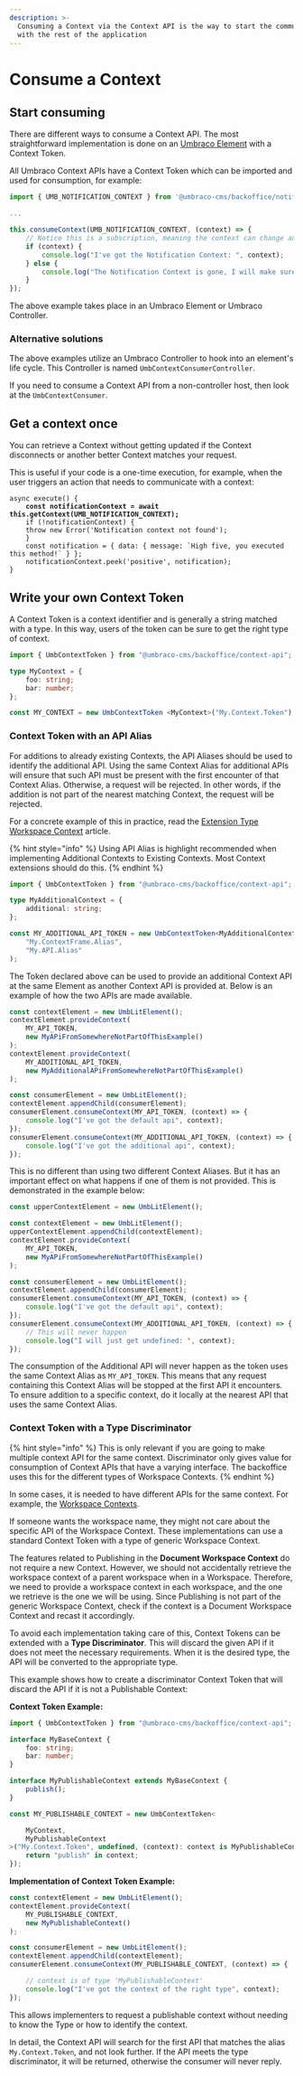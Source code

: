 ```yaml
---
description: >-
  Consuming a Context via the Context API is the way to start the communication
  with the rest of the application
---
```


# Consume a Context

## Start consuming

There are different ways to consume a Context API. The most straightforward implementation is done on an [Umbraco Element](../umbraco-element/) with a Context Token.

All Umbraco Context APIs have a Context Token which can be imported and used for consumption, for example:

```typescript
import { UMB_NOTIFICATION_CONTEXT } from '@umbraco-cms/backoffice/notification';

...

this.consumeContext(UMB_NOTIFICATION_CONTEXT, (context) => {
    // Notice this is a subscription, meaning the context can change and even disappear again.
    if (context) {
        console.log("I've got the Notification Context: ", context);
    } else {
        console.log("The Notification Context is gone, I will make sure my code disassamples properly.")
    }
});
```

The above example takes place in an Umbraco Element or Umbraco Controller.

### Alternative solutions

The above examples utilize an Umbraco Controller to hook into an element's life cycle. This Controller is named `UmbContextConsumerController`.

If you need to consume a Context API from a non-controller host, then look at the `UmbContextConsumer`.

## Get a context once

You can retrieve a Context without getting updated if the Context disconnects or another better Context matches your request.

This is useful if your code is a one-time execution, for example, when the user triggers an action that needs to communicate with a context:

<pre class="language-typescript"><code class="lang-typescript">async execute() {
<strong>    const notificationContext = await this.getContext(UMB_NOTIFICATION_CONTEXT);
</strong>    if (!notificationContext) {
	throw new Error('Notification context not found');
    }
    const notification = { data: { message: `High five, you executed this method!` } };
    notificationContext.peek('positive', notification);
}
</code></pre>

## **Write your own Context Token**

A Context Token is a context identifier and is generally a string matched with a type. In this way, users of the token can be sure to get the right type of context.

```typescript
import { UmbContextToken } from "@umbraco-cms/backoffice/context-api";

type MyContext = {
    foo: string;
    bar: number;
};

const MY_CONTEXT = new UmbContextToken <MyContext>("My.Context.Token");
```

### **Context Token with an API Alias**

For additions to already existing Contexts, the API Aliases should be used to identify the additional API. Using the same Context Alias for additional APIs will ensure that such API must be present with the first encounter of that Context Alias. Otherwise, a request will be rejected. In other words, if the addition is not part of the nearest matching Context, the request will be rejected.

For a concrete example of this in practice, read the [Extension Type Workspace Context](../../extending-overview/extension-types/workspaces/workspace-context.md) article.

{% hint style="info" %}
Using API Alias is highlight recommended when implementing Additional Contexts to Existing Contexts. Most Context extensions should do this.
{% endhint %}

```typescript
import { UmbContextToken } from "@umbraco-cms/backoffice/context-api";

type MyAdditionalContext = {
    additional: string;
};

const MY_ADDITIONAL_API_TOKEN = new UmbContextToken<MyAdditionalContext>(
    "My.ContextFrame.Alias",
    "My.API.Alias"
);
```

The Token declared above can be used to provide an additional Context API at the same Element as another Context API is provided at. Below is an example of how the two APIs are made available.

```typescript
const contextElement = new UmbLitElement();
contextElement.provideContext(
    MY_API_TOKEN,
    new MyAPiFromSomewhereNotPartOfThisExample()
);
contextElement.provideContext(
    MY_ADDITIONAL_API_TOKEN,
    new MyAdditionalAPiFromSomewhereNotPartOfThisExample()
);

const consumerElement = new UmbLitElement();
contextElement.appendChild(consumerElement);
consumerElement.consumeContext(MY_API_TOKEN, (context) => {
    console.log("I've got the default api", context);
});
consumerElement.consumeContext(MY_ADDITIONAL_API_TOKEN, (context) => {
    console.log("I've got the additional api", context);
});
```

This is no different than using two different Context Aliases. But it has an important effect on what happens if one of them is not provided. This is demonstrated in the example below:

```typescript
const upperContextElement = new UmbLitElement();

const contextElement = new UmbLitElement();
upperContextElement.appendChild(contextElement);
contextElement.provideContext(
    MY_API_TOKEN,
    new MyAPiFromSomewhereNotPartOfThisExample()
);

const consumerElement = new UmbLitElement();
contextElement.appendChild(consumerElement);
consumerElement.consumeContext(MY_API_TOKEN, (context) => {
    console.log("I've got the default api", context);
});
consumerElement.consumeContext(MY_ADDITIONAL_API_TOKEN, (context) => {
    // This will never happen
    console.log("I will just get undefined: ", context);
});
```

The consumption of the Additional API will never happen as the token uses the same Context Alias as `MY_API_TOKEN`. This means that any request containing this Context Alias will be stopped at the first API it encounters. To ensure addition to a specific context, do it locally at the nearest API that uses the same Context Alias.

### **Context Token with a Type Discriminator**

{% hint style="info" %}
This is only relevant if you are going to make multiple context API for the same context. Discriminator only gives value for consumption of Context APIs that have a varying interface. The backoffice uses this for the different types of Workspace Contexts.
{% endhint %}

In some cases, it is needed to have different APIs for the same context. For example, the [Workspace Contexts](../../extending-overview/extension-types/workspaces/workspace-context.md).

If someone wants the workspace name, they might not care about the specific API of the Workspace Context. These implementations can use a standard Context Token with a type of generic Workspace Context.

The features related to Publishing in the **Document Workspace Context** do not require a new Context. However, we should not accidentally retrieve the workspace context of a parent workspace when in a Workspace. Therefore, we need to provide a workspace context in each workspace, and the one we retrieve is the one we will be using. Since Publishing is not part of the generic Workspace Context, check if the context is a Document Workspace Context and recast it accordingly.

To avoid each implementation taking care of this, Context Tokens can be extended with a **Type Discriminator**. This will discard the given API if it does not meet the necessary requirements. When it is the desired type, the API will be converted to the appropriate type.

This example shows how to create a discriminator Context Token that will discard the API if it is not a Publishable Context:

**Context Token Example:**

```typescript
import { UmbContextToken } from "@umbraco-cms/backoffice/context-api";

interface MyBaseContext {
    foo: string;
    bar: number;
}

interface MyPublishableContext extends MyBaseContext {
    publish();
}

const MY_PUBLISHABLE_CONTEXT = new UmbContextToken<

    MyContext,
    MyPublishableContext
>("My.Context.Token", undefined, (context): context is MyPublishableContext => {
    return "publish" in context;
});
```

**Implementation of Context Token Example:**

```typescript
const contextElement = new UmbLitElement();
contextElement.provideContext(
    MY_PUBLISHABLE_CONTEXT,
    new MyPublishableContext()
);

const consumerElement = new UmbLitElement();
contextElement.appendChild(contextElement);
consumerElement.consumeContext(MY_PUBLISHABLE_CONTEXT, (context) => {

    // context is of type 'MyPublishableContext'
    console.log("I've got the context of the right type", context);
});
```

This allows implementers to request a publishable context without needing to know the Type or how to identify the context.

In detail, the Context API will search for the first API that matches the alias `My.Context.Token`, and not look further. If the API meets the type discriminator, it will be returned, otherwise the consumer will never reply.
